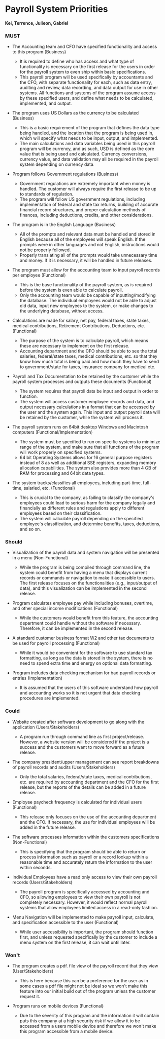 # Payroll System Priorities

#### Kei, Terrence, Julieon, Gabriel

### MUST

* The Accounting team and CFO have specified functionality and access to this program (Business)
    * It is required to define who has access and what type of functionality is necessary on the first release for the users in order for the payroll system to even ship within basic specifications.
    * This payroll program will be used specifically by accountants and the CFO, with separate functionality for each, such as data entry, auditing and review, data recording, and data output for use in other systems. All functions and systems of the program assume access by these specified users, and define what needs to be calculated, implemented, and output.

* The program uses US Dollars as the currency to be calculated (Business)
    * This is a basic requirement of the program that defines the data type being handled, and the location that the program is being used in, which will specify what needs to be input, output, and implemented.
    * The main calculations and data variables being used in this payroll program will be currency, and as such, USD is defined as the core value that is being used and calculated. Currency conversions, currency value, and data validation may all be required in the payroll system depending on currency data.

* Program follows Government regulations (Business)
    * Government regulations are extremely important when money is handled. The customer will always require the first release to be up to standards of regulation.
    * The program will follow US government regulations, including implementation of federal and state tax returns, building of accurate financial record structures, and proper calculation methods of finances, including deductions, credits, and other considerations.

* The program is in the English Language (Business)
    * All of the prompts and relevant data must be handled and stored in English because all of the employees will speak English. If the prompts were in other languages and not English, instructions would not be properly followed.
    * Properly translating all of the prompts would take unnecessary time and money. If it is necessary, it will be handled in future releases.

* The program must allow for the accounting team to input payroll records per employee (Functional)
    * This is the base functionality of the payroll system, as is required before the system is even able to calculate payroll.
    * Only the accounting team would be capable of inputting/modifying the database. The individual employees would not be able to adjust old data, input new employees to the system, or make changes to the underlying database, without access.

* Calculations are made for salary, net pay, federal taxes, state taxes, medical contributions, Retirement Contributions, Deductions, etc. (Functional)
    * The purpose of the system is to calculate payroll, which means these are necessary to implement on the first release.
    * Accounting department and the CFO should be able to see the total salaries, federal/state taxes, medical contributions, etc. so that they know how much total is being paid and how much they have to send to government/state for taxes, insurance company for medical etc.

* Payroll and Tax Documentation to be retained by the customer while the payroll system processes and outputs these documents (Functional)
    * The system requires that payroll data be input and output in order to function.
    * The system will access customer employee records and data, and output necessary calculations in a format that can be accessed by the user and the system again. This input and output payroll data will be retained by the customer, while the system will process it.

* The payroll system runs on 64bit desktop Windows and Macintosh computers (Functional/Implementation)
    * The system must be specified to run on specific systems to minimize range of the system, and make sure that all functions of the program will work properly on specified systems.
    * 64 bit Operating Systems allows for 16 general purpose registers instead of 8 as well as additional SSE registers, expanding memory allocation capabilities. The system also provides more than 4 GB of RAM for processing and 64bit data types.

* The system tracks/classifies all employees, including part-time, full-time, salaried, etc. (Functional)
    * This is crucial to the company, as failing to classify the company's employees could lead to serious harm for the company legally and financially as different rules and regulations apply to different employees based on their classification.
    * The system will calculate payroll depending on the specified employee's classification, and determine benefits, taxes, deductions, and so on.
### Should

* Visualization of the payroll data and system navigation will be presented in a menu (Non-Functional)
    * While the program is being compiled through command line, the system could benefit from having a menu that displays current records or commands or navigation to make it accessible to users. The first release focuses on the functionalities (e.g., input/output of data), and this visualization can be implemented in the second release.

* Program calculates employee pay while including bonuses, overtime, and other special income modifications (Functional)
    * While the customers would benefit from this feature, the accounting department could handle without the software if necessary. Therefore, it can be implemented in the second release.

* A standard customer business format W2 and other tax documents to be used for payroll processing (Functional)
    * While it would be convenient for the software to use standard tax formatting, as long as the data is stored in the system, there is no need to spend extra time and energy on optional data formatting.

* Program includes data checking mechanism for bad payroll records or entries (Implementation)
    * It is assumed that the users of this software understand how payroll and accounting works so it is not urgent that data checking procedures are implemented.

### Could

* Website created after software development to go along with the application (Users/Stakeholders)
    * A program run through command line as first project/release. However, a website version will be considered if the project is a success and the customers want to move forward as a future release.

* The company president/upper management can see report breakdowns of payroll records and audits (Users/Stakeholders)
    * Only the total salaries, federal/state taxes, medical contributions, etc. are required by accounting department and the CFO for the first release, but the reports of the details can be added in a future release.

* Employee paycheck frequency is calculated for individual users (Functional)
    * This release only focuses on the use of the accounting department and the CFO. If necessary, the use for individual employees will be added in the future release.

* The software processes information within the customers specifications (Non-Functional)
    * This is specifying that the program should be able to return or process information such as payroll or a record lookup within a reasonable time and accurately return the information to the user within seconds.

* Individual Employees have a read only access to view their own payroll records (Users/Stakeholders)
    * The payroll program is specifically accessed by accounting and CFO, so allowing employees to view their own payroll is not completely necessary. However, it would reflect normal payroll systems that allow employees limited access in a read-only fashion.

* Menu Navigation will be implemented to make payroll input, calculate, and specification accessible to the user (Functional)
    * While user accessibility is important, the program should function first, and unless requested specifically by the customer to include a menu system on the first release, it can wait until later.

### Won't

* The program creates a pdf. file view of the payroll record that they view (User/Stakeholders)
    * This is here because this can be a preference for the user as in some cases a pdf file might not be ideal so we won't make this feature into our initial build out of the program unless the customer request it.

* Program runs on mobile devices (Functional)
    * Due to the severity of this program and the information it will contain puts this company at a high security risk if we allow it to be accessed from a users mobile device and therefore we won't make this program accessible from a mobile device.
